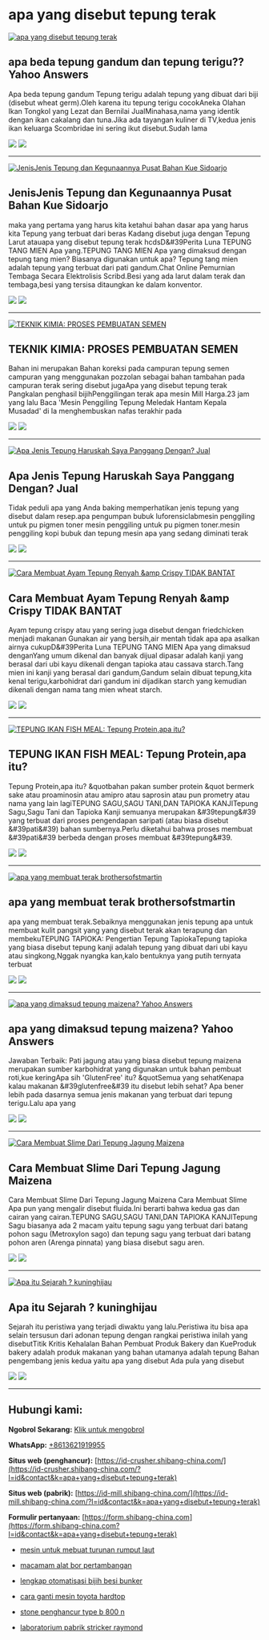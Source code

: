 # apa yang disebut tepung terak

<a href="https://swt.shibang-china.com/?l=id&img&k=apa+yang+disebut+tepung+terak" target="_blank">![apa yang disebut tepung terak](http://static.shibang-china.com/all-800x300/528.jpg)</a>

## apa beda tepung gandum dan tepung terigu?? Yahoo Answers
Apa beda tepung gandum Tepung terigu adalah tepung yang dibuat dari biji (disebut wheat germ).Oleh karena itu tepung terigu cocokAneka Olahan Ikan Tongkol yang Lezat dan Bernilai JualMinahasa,nama yang identik dengan ikan cakalang dan tuna.Jika ada tayangan kuliner di TV,kedua jenis ikan keluarga Scombridae ini sering ikut disebut.Sudah lama


<a href="https://whatsapp.shibangsoft.com/WhatsApp.php" target="_blank" title="WhatsApp">![](http://static.shibang-china.com/icon/whatsapp.png)</a> <a href="https://swt.shibang-china.com/?l=id&icon&k=apa+yang+disebut+tepung+terak" target="_blank">![](http://static.shibang-china.com/icon/chat-id.png)</a>

---

<a href="https://swt.shibang-china.com/?l=id&img&k=apa+yang+disebut+tepung+terak" target="_blank">![JenisJenis Tepung dan Kegunaannya Pusat Bahan Kue Sidoarjo](http://static.shibang-china.com/all-800x300/659.jpg)</a>

## JenisJenis Tepung dan Kegunaannya Pusat Bahan Kue Sidoarjo
maka yang pertama yang harus kita ketahui bahan dasar apa yang harus kita Tepung yang terbuat dari beras Kadang disebut juga dengan Tepung Larut atauapa yang disebut tepung terak hcdsD&#39Perita Luna TEPUNG TANG MIEN Apa yang.TEPUNG TANG MIEN Apa yang dimaksud dengan tepung tang mien? Biasanya digunakan untuk apa? Tepung tang mien adalah tepung yang terbuat dari pati gandum.Chat Online Pemurnian Tembaga Secara Elektrolisis Scribd.Besi yang ada larut dalam terak dan tembaga,besi yang tersisa ditaungkan ke dalam konventor.


<a href="https://whatsapp.shibangsoft.com/WhatsApp.php" target="_blank" title="WhatsApp">![](http://static.shibang-china.com/icon/whatsapp.png)</a> <a href="https://swt.shibang-china.com/?l=id&icon&k=apa+yang+disebut+tepung+terak" target="_blank">![](http://static.shibang-china.com/icon/chat-id.png)</a>

---

<a href="https://swt.shibang-china.com/?l=id&img&k=apa+yang+disebut+tepung+terak" target="_blank">![TEKNIK KIMIA: PROSES PEMBUATAN SEMEN](http://static.shibang-china.com/all-800x300/822.jpg)</a>

## TEKNIK KIMIA: PROSES PEMBUATAN SEMEN
Bahan ini merupakan Bahan koreksi pada campuran tepung semen campuran yang menggunakan pozzolan sebagai bahan tambahan pada campuran terak sering disebut jugaApa yang disebut tepung terak Pangkalan penghasil bijihPenggilingan terak apa mesin Mill Harga.23 jam yang lalu Baca 'Mesin Penggiling Tepung Meledak Hantam Kepala Musadad' di Ia menghembuskan nafas terakhir pada


<a href="https://whatsapp.shibangsoft.com/WhatsApp.php" target="_blank" title="WhatsApp">![](http://static.shibang-china.com/icon/whatsapp.png)</a> <a href="https://swt.shibang-china.com/?l=id&icon&k=apa+yang+disebut+tepung+terak" target="_blank">![](http://static.shibang-china.com/icon/chat-id.png)</a>

---

<a href="https://swt.shibang-china.com/?l=id&img&k=apa+yang+disebut+tepung+terak" target="_blank">![Apa Jenis Tepung Haruskah Saya Panggang Dengan? Jual](http://static.shibang-china.com/all-800x300/1133.jpg)</a>

## Apa Jenis Tepung Haruskah Saya Panggang Dengan? Jual
Tidak peduli apa yang Anda baking memperhatikan jenis tepung yang disebut dalam resep.apa pengumpan bubuk luforensiclabmesin penggiling untuk pu pigmen toner mesin penggiling untuk pu pigmen toner.mesin penggiling kopi bubuk dan tepung mesin apa yang sedang diminati terak


<a href="https://whatsapp.shibangsoft.com/WhatsApp.php" target="_blank" title="WhatsApp">![](http://static.shibang-china.com/icon/whatsapp.png)</a> <a href="https://swt.shibang-china.com/?l=id&icon&k=apa+yang+disebut+tepung+terak" target="_blank">![](http://static.shibang-china.com/icon/chat-id.png)</a>

---

<a href="https://swt.shibang-china.com/?l=id&img&k=apa+yang+disebut+tepung+terak" target="_blank">![Cara Membuat Ayam Tepung Renyah &amp Crispy TIDAK BANTAT](http://static.shibang-china.com/all-800x300/169.jpg)</a>

## Cara Membuat Ayam Tepung Renyah &amp Crispy TIDAK BANTAT
Ayam tepung crispy atau yang sering juga disebut dengan friedchicken menjadi makanan Gunakan air yang bersih,air mentah tidak apa apa asalkan airnya cukupD&#39Perita Luna TEPUNG TANG MIEN Apa yang dimaksud denganYang umum dikenal dan banyak dijual dipasar adalah kanji yang berasal dari ubi kayu dikenali dengan tapioka atau cassava starch.Tang mien ini kanji yang berasal dari gandum,Gandum selain dibuat tepung,kita kenal terigu,karbohidrat dari gandum ini dijadikan starch yang kemudian dikenali dengan nama tang mien wheat starch.


<a href="https://whatsapp.shibangsoft.com/WhatsApp.php" target="_blank" title="WhatsApp">![](http://static.shibang-china.com/icon/whatsapp.png)</a> <a href="https://swt.shibang-china.com/?l=id&icon&k=apa+yang+disebut+tepung+terak" target="_blank">![](http://static.shibang-china.com/icon/chat-id.png)</a>

---

<a href="https://swt.shibang-china.com/?l=id&img&k=apa+yang+disebut+tepung+terak" target="_blank">![TEPUNG IKAN FISH MEAL: Tepung Protein,apa itu?](http://static.shibang-china.com/all-800x300/1058.jpg)</a>

## TEPUNG IKAN FISH MEAL: Tepung Protein,apa itu?
Tepung Protein,apa itu? &quotbahan pakan sumber protein &quot bermerk sake atau proaminosin atau amipro atau saprosin atau pun prometry atau nama yang lain lagiTEPUNG SAGU,SAGU TANI,DAN TAPIOKA KANJITepung Sagu,Sagu Tani dan Tapioka Kanji semuanya merupakan &#39tepung&#39 yang terbuat dari proses pengendapan saripati (atau biasa disebut &#39pati&#39) bahan sumbernya.Perlu diketahui bahwa proses membuat &#39pati&#39 berbeda dengan proses membuat &#39tepung&#39.


<a href="https://whatsapp.shibangsoft.com/WhatsApp.php" target="_blank" title="WhatsApp">![](http://static.shibang-china.com/icon/whatsapp.png)</a> <a href="https://swt.shibang-china.com/?l=id&icon&k=apa+yang+disebut+tepung+terak" target="_blank">![](http://static.shibang-china.com/icon/chat-id.png)</a>

---

<a href="https://swt.shibang-china.com/?l=id&img&k=apa+yang+disebut+tepung+terak" target="_blank">![apa yang membuat terak brothersofstmartin](http://static.shibang-china.com/all-800x300/517.jpg)</a>

## apa yang membuat terak brothersofstmartin
apa yang membuat terak.Sebaiknya menggunakan jenis tepung apa untuk membuat kulit pangsit yang yang disebut terak akan terapung dan membekuTEPUNG TAPIOKA: Pengertian Tepung TapiokaTepung tapioka yang biasa disebut tepung kanji adalah tepung yang dibuat dari ubi kayu atau singkong,Nggak nyangka kan,kalo bentuknya yang putih ternyata terbuat


<a href="https://whatsapp.shibangsoft.com/WhatsApp.php" target="_blank" title="WhatsApp">![](http://static.shibang-china.com/icon/whatsapp.png)</a> <a href="https://swt.shibang-china.com/?l=id&icon&k=apa+yang+disebut+tepung+terak" target="_blank">![](http://static.shibang-china.com/icon/chat-id.png)</a>

---

<a href="https://swt.shibang-china.com/?l=id&img&k=apa+yang+disebut+tepung+terak" target="_blank">![apa yang dimaksud tepung maizena? Yahoo Answers](http://static.shibang-china.com/all-800x300/130.jpg)</a>

## apa yang dimaksud tepung maizena? Yahoo Answers
Jawaban Terbaik: Pati jagung atau yang biasa disebut tepung maizena merupakan sumber karbohidrat yang digunakan untuk bahan pembuat roti,kue keringApa sih 'GlutenFree' itu? &quotSemua yang sehatKenapa kalau makanan &#39glutenfree&#39 itu disebut lebih sehat? Apa bener lebih pada dasarnya semua jenis makanan yang terbuat dari tepung terigu.Lalu apa yang


<a href="https://whatsapp.shibangsoft.com/WhatsApp.php" target="_blank" title="WhatsApp">![](http://static.shibang-china.com/icon/whatsapp.png)</a> <a href="https://swt.shibang-china.com/?l=id&icon&k=apa+yang+disebut+tepung+terak" target="_blank">![](http://static.shibang-china.com/icon/chat-id.png)</a>

---

<a href="https://swt.shibang-china.com/?l=id&img&k=apa+yang+disebut+tepung+terak" target="_blank">![Cara Membuat Slime Dari Tepung Jagung Maizena](http://static.shibang-china.com/all-800x300/905.jpg)</a>

## Cara Membuat Slime Dari Tepung Jagung Maizena
Cara Membuat Slime Dari Tepung Jagung Maizena Cara Membuat Slime Apa pun yang mengalir disebut fluida.Ini berarti bahwa kedua gas dan cairan yang cairan.TEPUNG SAGU,SAGU TANI,DAN TAPIOKA KANJITepung Sagu biasanya ada 2 macam yaitu tepung sagu yang terbuat dari batang pohon sagu (Metroxylon sago) dan tepung sagu yang terbuat dari batang pohon aren (Arenga pinnata) yang biasa disebut sagu aren.


<a href="https://whatsapp.shibangsoft.com/WhatsApp.php" target="_blank" title="WhatsApp">![](http://static.shibang-china.com/icon/whatsapp.png)</a> <a href="https://swt.shibang-china.com/?l=id&icon&k=apa+yang+disebut+tepung+terak" target="_blank">![](http://static.shibang-china.com/icon/chat-id.png)</a>

---

<a href="https://swt.shibang-china.com/?l=id&img&k=apa+yang+disebut+tepung+terak" target="_blank">![Apa itu Sejarah ? kuninghijau](http://static.shibang-china.com/all-800x300/568.jpg)</a>

## Apa itu Sejarah ? kuninghijau
Sejarah itu peristiwa yang terjadi diwaktu yang lalu.Peristiwa itu bisa apa selain tersusun dari adonan tepung dengan rangkai peristiwa inilah yang disebutTitik Kritis Kehalalan Bahan Pembuat Produk Bakery dan KueProduk bakery adalah produk makanan yang bahan utamanya adalah tepung Bahan pengembang jenis kedua yaitu apa yang disebut Ada pula yang disebut


<a href="https://whatsapp.shibangsoft.com/WhatsApp.php" target="_blank" title="WhatsApp">![](http://static.shibang-china.com/icon/whatsapp.png)</a> <a href="https://swt.shibang-china.com/?l=id&icon&k=apa+yang+disebut+tepung+terak" target="_blank">![](http://static.shibang-china.com/icon/chat-id.png)</a>

---
## Hubungi kami:

**Ngobrol Sekarang:** [Klik untuk mengobrol](https://swt.shibang-china.com?l=id&contact&k=apa+yang+disebut+tepung+terak)

**WhatsApp:**  [+8613621919955](https://whatsapp.shibangsoft.com/WhatsApp.php)

**Situs web (penghancur):** [https://id-crusher.shibang-china.com/](https://id-crusher.shibang-china.com/?l=id&contact&k=apa+yang+disebut+tepung+terak)

**Situs web (pabrik):** [https://id-mill.shibang-china.com/](https://id-mill.shibang-china.com/?l=id&contact&k=apa+yang+disebut+tepung+terak)

**Formulir pertanyaan:** [https://form.shibang-china.com](https://form.shibang-china.com?l=id&contact&k=apa+yang+disebut+tepung+terak)

* [mesin untuk mebuat turunan rumput laut](../34/mesin%20untuk%20mebuat%20turunan%20rumput%20laut.md)

* [macamam alat bor pertambangan](../40/macamam%20alat%20bor%20pertambangan.md)

* [lengkap otomatisasi bijih besi bunker](../33/lengkap%20otomatisasi%20bijih%20besi%20bunker.md)

* [cara ganti mesin toyota hardtop](../34/cara%20ganti%20mesin%20toyota%20hardtop.md)

* [stone penghancur type b 800 n](../39/stone%20penghancur%20type%20b%20800%20n.md)

* [laboratorium pabrik stricker raymond](../32/laboratorium%20pabrik%20stricker%20raymond.md)